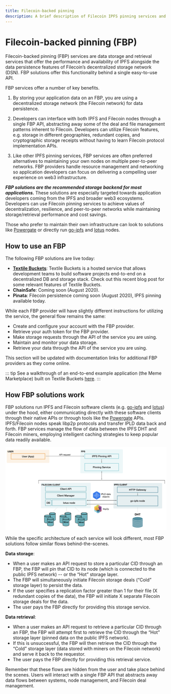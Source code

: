 ```yaml
---
title: Filecoin-backed pinning
description: A brief description of Filecoin IPFS pinning services and how to use them.
---
```


# Filecoin-backed pinning (FBP)

Filecoin-backed pinning (FBP) services are data storage and retrieval services that offer the performance and availability of IPFS alongside the data persistence features of Filecoin’s decentralized storage network (DSN). FBP solutions offer this functionality behind a single easy-to-use API.

FBP services offer a number of key benefits.

1. By storing your application data on an FBP, you are using a decentralized storage network (the Filecoin network) for data persistence.

2. Developers can interface with both IPFS and Filecoin nodes through a single FBP API, abstracting away some of the deal and file management patterns inherent to Filecoin. Developers can utilize Filecoin features, e.g. storage in different geographies, redundant copies, and cryptographic storage receipts without having to learn Filecoin protocol implementation APIs.
3. Like other IPFS pinning services, FBP services are often preferred alternatives to maintaining your own nodes on multiple peer-to-peer networks. FBP providers handle resource management and networking so application developers can focus on delivering a compelling user experience on web3 infrastructure.

**_FBP solutions are the recommended storage backend for most applications._** These solutions are especially targeted towards application developers coming from the IPFS and broader web3 ecosystems. Developers can use Filecoin pinning services to achieve values of decentralization, resilience, and peer-to-peer networks while maintaining storage/retrieval performance and cost savings.

Those who prefer to maintain their own infrastructure can look to solutions like [Powergate](https://github.com/textileio/powergate) or directly run [go-ipfs](https://github.com/ipfs/go-ipfs) and [lotus](https://github.com/filecoin-project/lotus) nodes.

## How to use an FBP

The following FBP solutions are live today:

- [**Textile Buckets**](https://docs.textile.io/buckets/): Textile Buckets is a hosted service that allows development teams to build software projects end-to-end on a decentralized DB and storage stack. Check out this recent blog post for some relevant features of Textile Buckets.
- **ChainSafe**: Coming soon (August 2020).
- **Pinata**: Filecoin persistence coming soon (August 2020), IPFS pinning available today.

While each FBP provider will have slightly different instructions for utilizing the service, the general flow remains the same:

- Create and configure your account with the FBP provider.
- Retrieve your auth token for the FBP provider.
- Make storage requests through the API of the service you are using.
- Maintain and monitor your data storage.
- Retrieve your data through the API of the service you are using.

This section will be updated with documentation links for additional FBP providers as they come online.

::: tip
See a walkthrough of an end-to-end example application (the Meme Marketplace) built on Textile Buckets [here](../examples/meme-marketplace/overview).
:::

## How FBP solutions work

FBP solutions run IPFS and Filecoin software clients (e.g. [go-ipfs](https://github.com/ipfs/go-ipfs) and [lotus](https://github.com/filecoin-project/lotus)) under the hood, either communicating directly with these software clients through their native APIs or through tools like the [Powergate](https://github.com/textileio/powergate) APIs. IPFS/Filecoin nodes speak libp2p protocols and transfer IPLD data back and forth. FBP services manage the flow of data between the IPFS DHT and Filecoin miners, employing intelligent caching strategies to keep popular data readily available.

![Diagram showing a simplified architecture for a Filecoin IPFS Pinning Service (FBP). User makes API request to the FBP. The FBP stores and retrieves data from embedded go-ipfs and lotus nodes, which communicate with each other via libp2p and IPLD data formats.](./images/fbp/fbp-data-flows.png)

While the specific architecture of each service will look different, most FBP solutions follow similar flows behind-the-scenes.

**Data storage**:

- When a user makes an API request to store a particular CID through an FBP, the FBP will pin that CID to its node (which is connected to the public IPFS network) -- or the “Hot” storage layer.
- The FBP will simultaneously initiate Filecoin storage deals (“Cold” storage layer) to persist the data.
- If the user specifies a replication factor greater than 1 for their file (X redundant copies of the data), the FBP will initiate X separate Filecoin storage deals for the data.
- The user pays the FBP directly for providing this storage service.

**Data retrieval**:

- When a user makes an API request to retrieve a particular CID through an FBP, the FBP will attempt first to retrieve the CID through the “Hot” storage layer (pinned data on the public IPFS network).
- If this is unsuccessful, the FBP will then retrieve the CID through the “Cold” storage layer (data stored with miners on the Filecoin network) and serve it back to the requestor.
- The user pays the FBP directly for providing this retrieval service.

Remember that these flows are hidden from the user and take place behind the scenes. Users will interact with a single FBP API that abstracts away data flows between systems, node management, and Filecoin deal management.
